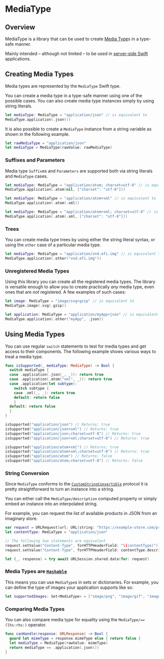 # MediaType

## Overview

MediaType is a library that can be used to
create [Media Type](https://www.iana.org/assignments/media-types/media-types.xhtml)s in a type-safe manner.

Mainly intended &ndash; although not limited &ndash; to be used in [server-side Swift](https://www.swift.org/server)
applications.

## Creating Media Types

Media types are represented by the ``MediaType`` Swift type.

You can create a media type in a type-safe manner using one of the possible cases. You can also create media type
instances simply by using string literals.

```swift
let mediaType: MediaType = "application/json" // is equivalent to
MediaType.application(.json())
```

It is also possible to create a ``MediaType`` instance from a string variable as shown in the following example.

```swift
let rawMediaType = "application/json"
let mediaType = MediaType(rawValue: rawMediaType)
```

### Suffixes and Parameters

Media type ``Suffix``es and ``Parameters`` are supported both via string literals and ``MediaType`` cases.

```swift
let mediaType: MediaType = "application/atom; charset=utf-8" // is equivalent to
MediaType.application(.atom(nil, ["charset": "utf-8"]))

let mediaType: MediaType = "application/atom+xml" // is equivalent to
MediaType.application(.atom(.xml))

let mediaType: MediaType = "application/atom+xml; charset=utf-8" // is equivalent to
MediaType.application(.atom(.xml, ["charset": "utf-8"]))
```

### Trees

You can create media type trees by using either the string literal syntax, or using the `other` case of a particular
media type.

```swift
let mediaType: MediaType = "application/vnd.efi.img" // is equivalent to
MediaType.application(.other("vnd.efi.img"))
```

### Unregistered Media Types

Using this library you can create all the registered media types. The library is versatile enough to allow you to create
practically *any* media type, even ones that are *not* registered. A few examples of such cases:

```swift
let image: MediaType = "image/svg+gzip" // is equivalent to
MediaType.image(.svg(.gzip))

let application: MediaType = "application/myApp+json" // is equivalent to
MediaType.application(.other("myApp", .json))
```

## Using Media Types

You can use regular `switch` statements to test for media types and get access to their components. The following example
shows various ways to treat a media type.

```swift
func isSupported(_ mediaType: MediaType) -> Bool {
  switch mediaType {
  case .application(.json(_, _)): return true
  case .application(.atom("xml", _)): return true
  case .application(let subtype):
    switch subtype {
    case .xml(_, _): return true
    default: return false
    }
  default: return false
  }
}

isSupported("application/json") // Returns: true
isSupported("application/json+xml") // Returns: true
isSupported("application/json;charset=utf-8") // Returns: true
isSupported("application/json+xml;charset=utf-8") // Returns: true

isSupported("application/atom+xml") // Returns: true
isSupported("application/atom+xml;charset=utf-8") // Returns: true
isSupported("application/atom") // Returns: false
isSupported("application/atom;charset=utf-8") // Returns: false
```

### String Conversion

Since ``MediaType`` conforms to
the [`CustomStringConvertible`](https://developer.apple.com/documentation/swift/customstringconvertible) protocol it is
pretty straightforward to turn an instance into a string.

You can either call the ``MediaType/description`` computed property or simply embed an instance into an interpolated
string.

For example, you can request the list of available products in JSON from an imaginary store.

```swift
var request = URLRequest(url: URL(string: "https://example-store.com/products")!)
let contentType: MediaType = "application/json"

// The following two statements are equivalent
request.setValue("Content-Type", forHTTPHeaderField: "\(contentType)")
request.setValue("Content-Type", forHTTPHeaderField: contentType.description)

let (_, response) = try await URLSession.shared.data(for: request)
```

### Media Types are [`Hashable`](https://developer.apple.com/documentation/swift/hashable)

This means you can use ``MediaType``s in sets or dictionaries. For example, you can define the type of images your
application supports like so:

```swift
let supportedImages: Set<MediaType> = ["image/png", "image/gif", "image/jpeg"]
```

### Comparing Media Types

You can also compare media type for equality using the ``MediaType/==(lhs:rhs:)`` operator.

```swift
func canHandle(response: URLResponse) -> Bool {
  guard let mimeType = response.mimeType else { return false }
  let mediaType = MediaType(rawValue: mimeType)
  return mediaType == .application(.json())
}
```
